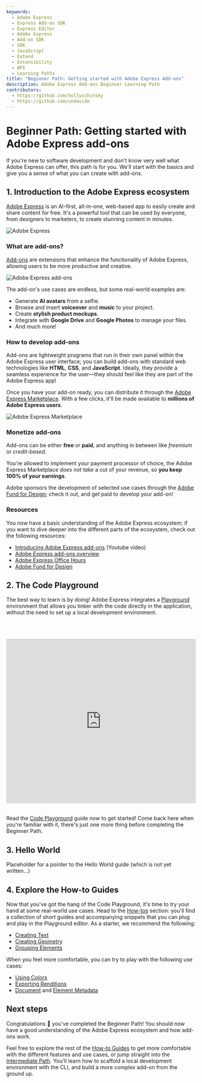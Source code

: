 ```yaml
---
keywords:
  - Adobe Express
  - Express Add-on SDK
  - Express Editor
  - Adobe Express
  - Add-on SDK
  - SDK
  - JavaScript
  - Extend
  - Extensibility
  - API
  - Learning Paths
title: "Beginner Path: Getting started with Adobe Express Add-ons"
description: Adobe Express Add-ons Beginner Learning Path
contributors:
  - https://github.com/hollyschinsky
  - https://github.com/undavide
---
```


# Beginner Path: Getting started with Adobe Express add-ons

If you're new to software development and don't know very well what Adobe Express can offer, this path is for you. We'll start with the basics and give you a sense of what you can create with add-ons.

## 1. Introduction to the Adobe Express ecosystem

[Adobe Express](https://www.adobe.com/express/) is an AI-first, all-in-one, web-based app to easily create and share content for free. It's a powerful tool that can be used by everyone, from designers to marketers, to create stunning content in minutes.

![Adobe Express](./images/beginner-express.png)

### What are add-ons?

[Add-ons](https://new.express.adobe.com/add-ons) are extensions that enhance the functionality of Adobe Express, allowing users to be more productive and creative.

![Adobe Express add-ons](./images/beginner-addon.png)

The add-on's use cases are endless, but some real-world examples are:

- Generate **AI avatars** from a selfie.
- Browse and insert **voiceover** and **music** to your project.
- Create **stylish product mockups**.
- Integrate with **Google Drive** and **Google Photos** to manage your files.
- And much more!

### How to develop add-ons

Add-ons are lightweight programs that run in their own panel within the Adobe Express user interface; you can build add-ons with standard web technologies like **HTML**, **CSS**, and **JavaScript**. Ideally, they provide a seamless experience for the user—they should feel like they are part of the Adobe Express app!

Once you have your add-on ready, you can distribute it through the [Adobe Express Marketplace](https://new.express.adobe.com/add-ons). With a few clicks, it'll be made available to **millions of Adobe Express users**.

![Adobe Express Marketplace](./images/beginner-marketplace.png)

### Monetize add-ons

Add-ons can be either **free** or **paid**, and anything in between like _freemium_ or _credit-based_.

<InlineAlert slots="text1" variant="info" />

You're allowed to implement your payment processor of choice, the Adobe Express Marketplace _does not take_ a cut of your revenue, so **you keep 100% of your earnings**.

Adobe sponsors the development of selected use cases through the [Adobe Fund for Design](https://developer.adobe.com/fund-for-design); check it out, and get paid to develop your add-on!

### Resources

You now have a basic understanding of the Adobe Express ecosystem; if you want to dive deeper into the different parts of the ecosystem, check out the following resources:

- [Introducing Adobe Express add-ons](https://www.youtube.com/watch?v=CHBiTTN1neE) (Youtube video)
- [Adobe Express add-ons overview](https://developer.adobe.com/express/add-ons/)
- [Adobe Express Office Hours](https://developer.adobe.com/developers-live)
- [Adobe Fund for Design](https://developer.adobe.com/fund-for-design)

## 2. The Code Playground

The best way to learn is by doing! Adobe Express integrates a [Playground](../getting_started/code_playground.md) environment that allows you tinker with the code directly in the application, without the need to set up a local development environment.

<br/><br/><div style="display: flex; justify-content: center;">

 <iframe width="779" height="438" src="https://www.youtube.com/embed/j6KS6CXZmKo?si=j4kX8gItWbm1ZDVz" title="YouTube video player" frameborder="0" allow="accelerometer; clipboard-write; encrypted-media; gyroscope; picture-in-picture; web-share" allowfullscreen></iframe>
</div><br/>

Read the [Code Playground](../getting_started/code_playground.md) guide now to get started! Come back here when you're familiar with it, there's just one more thing before completing the Beginner Path.

## 3. Hello World

Placeholder for a pointer to the Hello World guide (which is not yet written...)

## 4. Explore the How-to Guides

Now that you've got the hang of the Code Playground, it's time to try your hand at some real-world use cases. Head to the [How-tos](../develop/how_to.md) section: you'll find a collection of short guides and accompanying snippets that you can plug and play in the Playground editor. As a starter, we recommend the following:

- [Creating Text](../develop/how_to/use_text.md#create-text)
- [Creating Geometry](../develop/how_to/use_geometry.md)
- [Grouping Elements](../develop/how_to/group_elements.md)

When you feel more comfortable, you can try to play with the following use cases:

- [Using Colors](../develop/how_to/use_color.md)
- [Exporting Renditions](../develop/how_to/create_renditions.md)
- [Document](../develop/how_to/document_metadata.md) and [Element Metadata](../develop/how_to/document_metadata.md)

## Next steps

Congratulations 🎉 you've completed the Beginner Path! You should now have a good understanding of the Adobe Express ecosystem and how add-ons work.

Feel free to explore the rest of the [How-to Guides](../develop/how_to.md) to get more comfortable with the different features and use cases, or jump straight into the [Intermediate Path](../learning-paths/intermediate.md). You'll learn how to scaffold a local development environment with the CLI, and build a more complex add-on from the ground up.
